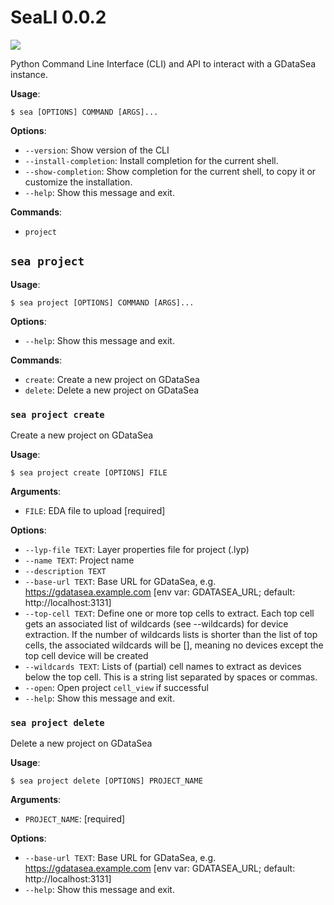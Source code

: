 # SeaLI 0.0.2

![](docs/logo.png)

Python Command Line Interface (CLI) and API to interact with a GDataSea instance.

**Usage**:

```console
$ sea [OPTIONS] COMMAND [ARGS]...
```

**Options**:

* `--version`: Show version of the CLI
* `--install-completion`: Install completion for the current shell.
* `--show-completion`: Show completion for the current shell, to copy it or customize the installation.
* `--help`: Show this message and exit.

**Commands**:

* `project`

## `sea project`

**Usage**:

```console
$ sea project [OPTIONS] COMMAND [ARGS]...
```

**Options**:

* `--help`: Show this message and exit.

**Commands**:

* `create`: Create a new project on GDataSea
* `delete`: Delete a new project on GDataSea

### `sea project create`

Create a new project on GDataSea

**Usage**:

```console
$ sea project create [OPTIONS] FILE
```

**Arguments**:

* `FILE`: EDA file to upload  [required]

**Options**:

* `--lyp-file TEXT`: Layer properties file for project (.lyp)
* `--name TEXT`: Project name
* `--description TEXT`
* `--base-url TEXT`: Base URL for GDataSea, e.g. https://gdatasea.example.com  [env var: GDATASEA_URL; default: http://localhost:3131]
* `--top-cell TEXT`: Define one or more top cells to extract. Each top cell gets an associated list of wildcards (see --wildcards) for device extraction. If the number of wildcards lists is shorter than the list of top cells, the associated wildcards will be [], meaning no devices except the top cell device will be created
* `--wildcards TEXT`: Lists of (partial) cell names to extract as devices below the top cell. This is a string list separated by spaces or commas.
* `--open`: Open project `cell_view` if successful
* `--help`: Show this message and exit.

### `sea project delete`

Delete a new project on GDataSea

**Usage**:

```console
$ sea project delete [OPTIONS] PROJECT_NAME
```

**Arguments**:

* `PROJECT_NAME`: [required]

**Options**:

* `--base-url TEXT`: Base URL for GDataSea, e.g. https://gdatasea.example.com  [env var: GDATASEA_URL; default: http://localhost:3131]
* `--help`: Show this message and exit.
